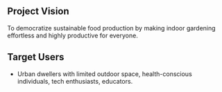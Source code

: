 ## Project Vision
To democratize sustainable food production by making indoor gardening effortless and highly productive for everyone.
## Target Users
- Urban dwellers with limited outdoor space, health-conscious individuals, tech enthusiasts, educators.
